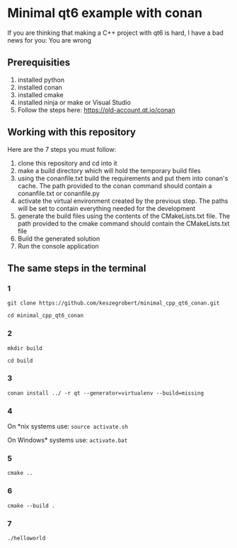 # Minimal qt6 example with conan

If you are thinking that making a C++ project with qt6 is hard, I have a bad news for you: You are wrong

## Prerequisities

1. installed python
2. installed conan
3. installed cmake
4. installed ninja or make or Visual Studio
5. Follow the steps here: https://old-account.qt.io/conan 

## Working with this repository

Here are the 7 steps you must follow:

1. clone this repository and cd into it
2. make a build directory which will hold the temporary build files
3. using the conanfile.txt build the requirements and put them into conan's cache. 
The path provided to the conan command should contain a conanfile.txt or conanfile.py
4. activate the virtual environment created by the previous step. The paths will be set to contain everything needed for the development
5. generate the build files using the contents of the CMakeLists.txt file. The path provided to the cmake command should contain the CMakeLists.txt file
6. Build the generated solution
7. Run the console application

## The same steps in the terminal

### 1
```git clone https://github.com/keszegrobert/minimal_cpp_qt6_conan.git```

```cd minimal_cpp_qt6_conan```

### 2
```mkdir build```

```cd build```

### 3
```conan install ../ -r qt --generator=virtualenv --build=missing```

### 4
On *nix systems use: ```source activate.sh```

On Windows* systems use: ```activate.bat```

### 5
```cmake ..```

### 6
```cmake --build .```

### 7
```./helloworld```

